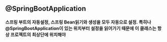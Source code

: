 ## @SpringBootApplication

#### 스프링 부트의 자동설정, 스프링 Bean읽기와 생성을 모두 자동으로 설정. 특히나 @SpringBootApplication이 있는 위치부터 설정을 읽어가기 때문에 이 클래스는 항상 프로젝트의 최상단에 위치해야